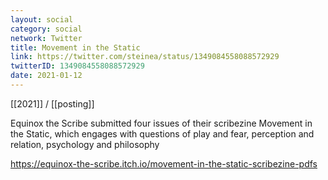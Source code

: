 ```yaml
---
layout: social
category: social
network: Twitter
title: Movement in the Static
link: https://twitter.com/steinea/status/1349084558088572929
twitterID: 1349084558088572929
date: 2021-01-12
---
```


[[2021]] / [[posting]]

Equinox the Scribe submitted four issues of their scribezine Movement in the Static, which engages with questions of play and fear, perception and relation, psychology and philosophy

<https://equinox-the-scribe.itch.io/movement-in-the-static-scribezine-pdfs>
